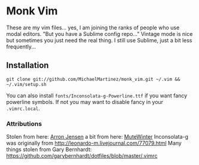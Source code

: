 # Monk Vim

These are my vim files... yes, I am joining the ranks of people who use modal editors. "But you have a Sublime config repo..."
Vintage mode is nice but sometimes you just need the real thing. I still use Sublime, just a bit less frequently...

## Installation

`git clone git://github.com/MichaelMartinez/monk_vim.git ~/.vim && ~/.vim/setup.sh`

You can also install `fonts/Inconsolata-g-Powerline.ttf` if you want fancy powerline symbols. If not you may want to disable fancy in your `.vimrc.local`.

### Attributions

Stolen from here: [Arron Jensen](http://github.com/aaronjensen/vimfiles)
a bit from here: [MuteWinter](https://github.com/mutewinter/dot_vim)
Inconsolata-g was originally from http://leonardo-m.livejournal.com/77079.html
Many things stolen from Gary Bernhardt: https://github.com/garybernhardt/dotfiles/blob/master/.vimrc

